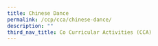 ```yaml
---
title: Chinese Dance
permalink: /ccp/cca/chinese-dance/
description: ""
third_nav_title: Co Curricular Activities (CCA)
---
```

